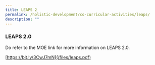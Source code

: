 ```yaml
---
title: LEAPS 2
permalink: /holistic-development/co-curricular-activities/leaps/
description: ""
---
```

### **LEAPS 2.0**
Do refer to the MOE link for more information on LEAPS 2.0.

[https://bit.ly/3CwJ7mN](/files/leaps.pdf)